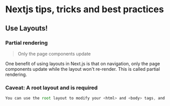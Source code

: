 # Nextjs tips, tricks and best practices

## Use Layouts!

### Partial rendering

> Only the page components update

One benefit of using layouts in Next.js is that on navigation, only the page components update while the layout won't re-render. This is called partial rendering.

### Caveat: A root layout and is required

```ts
You can use the root layout to modify your <html> and <body> tags, and add metadata (you will learn more about metadata in a later chapter).
```
